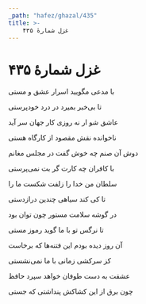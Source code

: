 ```yaml
---
_path: "hafez/ghazal/435"
title: >-
    غزل شمارهٔ ۴۳۵
---
```

# غزل شمارهٔ ۴۳۵

<div class="b" id="bn1"><div class="m1"><p>با مدعی مگویید اسرار عشق و مستی</p></div>
<div class="m2"><p>تا بی‌خبر بمیرد در درد خودپرستی</p></div></div>
<div class="b" id="bn2"><div class="m1"><p>عاشق شو ار نه روزی کار جهان سر آید</p></div>
<div class="m2"><p>ناخوانده نقش مقصود از کارگاه هستی</p></div></div>
<div class="b" id="bn3"><div class="m1"><p>دوش آن صنم چه خوش گفت در مجلس مغانم</p></div>
<div class="m2"><p>با کافران چه کارت گر بت نمی‌پرستی</p></div></div>
<div class="b" id="bn4"><div class="m1"><p>سلطان من خدا را زلفت شکست ما را</p></div>
<div class="m2"><p>تا کی کند سیاهی چندین درازدستی</p></div></div>
<div class="b" id="bn5"><div class="m1"><p>در گوشه سلامت مستور چون توان بود</p></div>
<div class="m2"><p>تا نرگس تو با ما گوید رموز مستی</p></div></div>
<div class="b" id="bn6"><div class="m1"><p>آن روز دیده بودم این فتنه‌ها که برخاست</p></div>
<div class="m2"><p>کز سرکشی زمانی با ما نمی‌نشستی</p></div></div>
<div class="b" id="bn7"><div class="m1"><p>عشقت به دست طوفان خواهد سپرد حافظ</p></div>
<div class="m2"><p>چون برق از این کشاکش پنداشتی که جستی</p></div></div>
